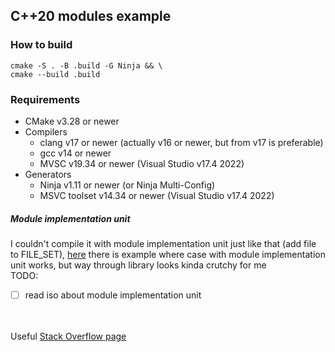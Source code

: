 ## C++20 modules example

### How to build
``` shell
cmake -S . -B .build -G Ninja && \
cmake --build .build
```

### Requirements
- CMake v3.28 or newer
- Compilers
  - clang v17 or newer (actually v16 or newer, but from v17 is preferable)
  - gcc v14 or newer
  - MVSC v19.34 or newer (Visual Studio v17.4 2022)
- Generators
  - Ninja v1.11 or newer (or Ninja Multi-Config)
  - MSVC toolset v14.34 or newer (Visual Studio v17.4 2022)

##### Module implementation unit
I couldn't compile it with module implementation unit just like that (add file to FILE_SET), [here](https://gist.github.com/stripe2933/6a1c7a2fa9a0fc6b3356db5ca5b13c97) there is example where case with module implementation unit works, but way through library looks kinda crutchy for me \
TODO:
- [ ] read iso about module implementation unit

\
\
Useful [Stack Overflow page](https://stackoverflow.com/questions/57300495/how-to-use-c20-modules-with-cmake)
